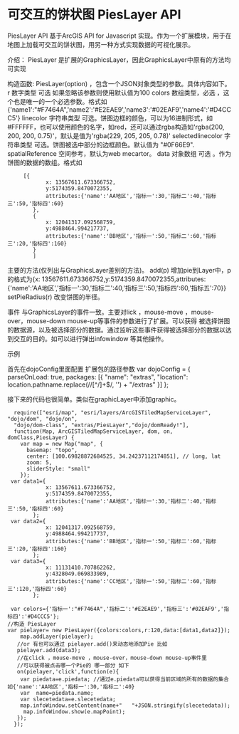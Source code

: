 可交互的饼状图 PiesLayer  API
=========

PiesLayer API  基于ArcGIS API for Javascript 实现。作为一个扩展模块，用于在地图上加载可交互的饼状图，用另一种方式实现数据的可视化展示。

介绍：
PiesLayer 是扩展的GraphicsLayer，因此GraphicsLayer中原有的方法均可实现

构造函数: PiesLayer(option) ，包含一个JSON对象类型的参数。具体内容如下。
	r  数字类型  可选 如果忽略该参数则使用默认值为100
    	colors  数组类型，必选 ，这个也是唯一的一个必选参数。格式如
		{'name1':"#F7464A",'name2':'#E2EAE9','name3':'#02EAF9','name4':'#D4CCC5'}
	linecolor 字符串类型 可选。饼图边框的颜色，可以为16进制形式，如#FFFFFF，也可以使用颜色的名字，如red，还可以通过rgba构造如'rgba(200, 200, 200, 0.75)'，默认是值为'rgba(229, 205, 205, 0.78)'
	selectedlinecolor 字符串类型 可选。饼图被选中部分的边框颜色。默认值为 "#0F66E9".
	spatialReference 空间参考，默认为web mecartor。
	data 对象数组 可选 。作为饼图的数据的数组。格式如

  		 [{
	 			x: 13567611.673366752,
	 			y:5174359.8470072355,
	 			attributes:{'name':'AA地区','指标一':30,'指标二':40,'指标三':50,'指标四':60}
			},
			{
	 			x: 12041317.092568759,
	 			y:4988464.994217737,
	 			attributes:{'name':'BB地区','指标一':50,'指标二':60,'指标三':20,'指标四':160}
			}
			]
			


主要的方法(仅列出与GraphicsLayer差别的方法)。
	add(p) 增加pie到Layer中，p的格式为{x: 13567611.673366752,y:5174359.8470072355,attributes:{'name':'AA地区','指标一':30,'指标二':40,'指标三':50,'指标四':60,'指标五':70}}
	setPieRadius(r) 改变饼图的半径。

事件
与GraphicsLayer的事件一致。主要对lick ，mouse-move ，mouse-over，mouse-down mouse-up等事件的参数进行了扩展。可以获得 被选择饼图的数据源，以及被选择部分的数据。通过监听这些事件获得被选择部分的数据以达到交互的目的。如可以进行弹出infowindow 等其他操作。

示例

首先在dojoConfig里面配置 扩展包的路径参数
	 var dojoConfig = { 
        parseOnLoad: true,
        packages: [{
          "name": "extras",
          "location": location.pathname.replace(/\/[^/]+$/, '') + "/extras"
        }]
      };

接下来的代码也很简单。类似在graphicLayer中添加graphic。

	  require(["esri/map", "esri/layers/ArcGISTiledMapServiceLayer", "dojo/dom", "dojo/on",
	  "dojo/dom-class", "extras/PiesLayer","dojo/domReady!"],
	  function(Map, ArcGISTiledMapServiceLayer, dom, on, domClass,PiesLayer) {
	    var map = new Map("map", {
	      basemap: "topo",
	      center: [100.69828872684525, 34.24237112174851], // long, lat
	      zoom: 5,
	      sliderStyle: "small"
	    });
	 var data1={
	 			x: 13567611.673366752,
	 			y:5174359.8470072355,
	 			attributes:{'name':'AA地区','指标一':30,'指标二':40,'指标三':50,'指标四':60}
			};
	 var data2={
	 			x: 12041317.092568759,
	 			y:4988464.994217737,
	 			attributes:{'name':'BB地区','指标一':50,'指标二':60,'指标三':20,'指标四':160}
	 		};
	 var data3={
			 	x: 11131410.707862262,
	 			y:4328049.069833989,
	 			attributes:{'name':'CC地区','指标一':50,'指标二':60,'指标三':120,'指标四':60}
	 		};
 	
	 var colors={'指标一':"#F7464A",'指标二':'#E2EAE9','指标三':'#02EAF9','指标四':'#D4CCC5'};
	//构造 PiesLayer
 	var pielayer= new PiesLayer({colors:colors,r:120,data:[data1,data2]});
        map.addLayer(pielayer);
       //or 有也可以通过 pielayer.add()来动态地添加Pie 比如
       pielayer.add(data3);
       //在click ，mouse-move ，mouse-over，mouse-down mouse-up事件里 
       //可以获得被点击哪一个Pie的 哪一部分 如下
       on(pielayer,'click',function(e){
        var piedata=e.piedata; //通过e.piedata可以获得当前区域的所有的数据的集合如{'name':'AA地区','指标一':30,'指标二':40}
        var  name=piedata.name;
        var slecetedata=e.slecetedata;    
        map.infoWindow.setContent(name+"   "+JSON.stringify(slecetedata));
         map.infoWindow.show(e.mapPoint);
       }); 
	  });
